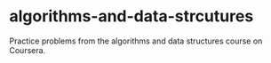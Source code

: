 # algorithms-and-data-strcutures
Practice problems from the algorithms and data structures course on Coursera.
